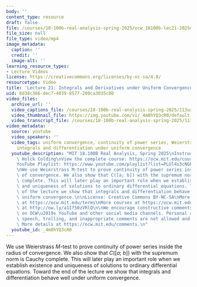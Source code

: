 ```yaml
---
body: ''
content_type: resource
draft: false
file: /courses/18-100b-real-analysis-spring-2025/ocw_18100b-lec21-2025may01_360p_16_9.mp4
file_size: null
file_type: video/mp4
image_metadata:
  caption: ''
  credit: ''
  image-alt: ''
learning_resource_types:
- Lecture Videos
license: https://creativecommons.org/licenses/by-nc-sa/4.0/
resourcetype: Video
title: 'Lecture 21: Integrals and Derivatives under Uniform Convergence'
uid: 8d38c386-dec7-4039-8577-200ca3035c80
video_files:
  archive_url: ''
  video_captions_file: /courses/18-100b-real-analysis-spring-2025/113ux1mE7mYDPaO9XlNYOXAdbPhcxV-t2_transcript.webvtt
  video_thumbnail_file: https://img.youtube.com/vi/_4m8hYQ3cR0/default.jpg
  video_transcript_file: /courses/18-100b-real-analysis-spring-2025/113ux1mE7mYDPaO9XlNYOXAdbPhcxV-t2_transcript.pdf
video_metadata:
  source: youtube
  video_speakers: ''
  video_tags: uniform convergence, continuity of power series, Weierstrass M-test,
    integrals and differentiation under uniform convergence
  youtube_description: "MIT 18.100B Real Analysis, Spring 2025\nInstructor: Tobias\
    \ Holck Colding\nView the complete course: https://ocw.mit.edu/courses/18-100b-real-analysis-spring-2025/\n\
    YouTube Playlist: https://www.youtube.com/playlist?list=PLUl4u3cNGP62Ie7F_tTAhhXoX5_Cl8meG\n\
    \nWe use Weierstrass M-test to prove continuity of power series inside the radius\
    \ of convergence. We also show that C([a; b]) with the supremum norm is Cauchy\
    \ complete. This will later play an important role when we establish existence\
    \ and uniqueness of solutions to ordinary differential equations. Toward the end\
    \ of the lecture we show that integrals and differentiation behave well under\
    \ uniform convergence.\n\nLicense: Creative Commons BY-NC-SA\nMore information\
    \ at https://ocw.mit.edu/terms\nMore courses at https://ocw.mit.edu\nSupport OCW\
    \ at http://ow.ly/a1If50zVRlQ\n\nWe encourage constructive comments and discussion\
    \ on OCW\u2019s YouTube and other social media channels. Personal attacks, hate\
    \ speech, trolling, and inappropriate comments are not allowed and may be removed.\
    \ More details at https://ocw.mit.edu/comments.\n"
  youtube_id: _4m8hYQ3cR0
---
```

We use Weierstrass *M*\-test to prove continuity of power series inside the radius of convergence. We also show that *C*(\[*a*; *b*\]) with the supremum norm is Cauchy complete. This will later play an important role when we establish existence and uniqueness of solutions to ordinary differential equations. Toward the end of the lecture we show that integrals and differentiation behave well under uniform convergence.